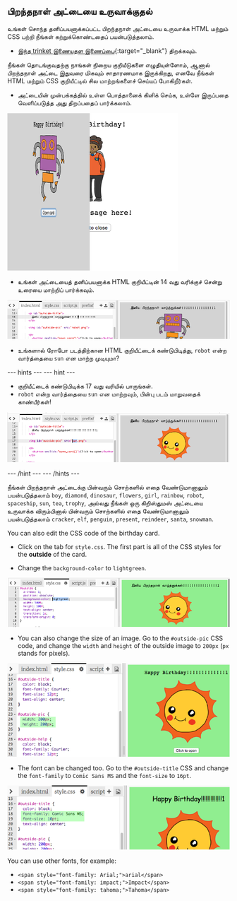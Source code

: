 ## பிறந்தநாள் அட்டையை உருவாக்குதல்

உங்கள் சொந்த தனிப்பயனாக்கப்பட்ட பிறந்தநாள் அட்டையை உருவாக்க HTML மற்றும் CSS பற்றி நீங்கள் கற்றுக்கொண்டதைப் பயன்படுத்தலாம்.

+ [இந்த trinket இணையதள இணைப்பை](https://trinket.io/html/b33e4f4ca8){:target="_blank"} திறக்கவும்.

நீங்கள் தொடங்குவதற்கு நாங்கள் நிறைய குறியீடுகளை எழுதியுள்ளோம், ஆனால் பிறந்தநாள் அட்டை இதுவரை மிகவும் சாதாரணமாக இருக்கிறது, எனவே நீங்கள் HTML மற்றும் CSS குறியீட்டில் சில மாற்றங்களைச் செய்யப் போகிறீர்கள்.

+ அட்டையின் முன்பக்கத்தில் உள்ள பொத்தானைக் கிளிக் செய்க, உள்ளே இருப்பதை வெளிப்படுத்த அது திறப்பதைப் பார்க்கலாம்.

![திரைப்பிடிப்பு](images/birthday-click.png)

+ உங்கள் அட்டையைத் தனிப்பயனாக்க HTML குறியீட்டின் 14 வது வரிக்குச் சென்று உரையை மாற்றிப் பார்க்கவும்.

![திரைப்பிடிப்பு](images/birthday-card-html.png)

+ உங்களால் ரோபோ படத்திற்கான HTML குறியீட்டைக் கண்டுபிடித்து, `robot` என்ற வார்த்தையை `sun` என மாற்ற முடியுமா?

\--- hints \--- \--- hint \---

+ குறியீட்டைக் கண்டுபிடிக்க 17 வது வரியில் பாருங்கள்.
+ `robot` என்ற வார்த்தையை `sun` என மாற்றவும், பின்பு படம் மாறுவதைக் காண்பீர்கள்!

![திரைப்பிடிப்பு](images/birthday-card-sun.png)

\--- /hint \--- \--- /hints \---

நீங்கள் பிறந்தநாள் அட்டைக்கு பின்வரும் சொற்களில் எதை வேண்டுமானாலும் பயன்படுத்தலாம் `boy`, `diamond`, `dinosaur`, `flowers`, `girl`, `rainbow`, `robot`, `spaceship`, `sun`, `tea`, `trophy`, அல்லது நீங்கள் ஒரு கிறிஸ்துமஸ் அட்டையை உருவாக்க விரும்பினால் பின்வரும் சொற்களில் எதை வேண்டுமானாலும் பயன்படுத்தலாம் `cracker`, `elf`, `penguin`, `present`, `reindeer`, `santa`, `snowman`.

You can also edit the CSS code of the birthday card.

+ Click on the tab for `style.css`. The first part is all of the CSS styles for the **outside** of the card.

+ Change the `background-color` to `lightgreen`.

![திரைப்பிடிப்பு](images/birthday-card-outside.png)

+ You can also change the size of an image. Go to the `#outside-pic` CSS code, and change the `width` and `height` of the outside image to `200px` (`px` stands for pixels).

![திரைப்பிடிப்பு](images/birthday-card-size.png)

+ The font can be changed too. Go to the `#outside-title` CSS and change the `font-family` to `Comic Sans MS` and the `font-size` to `16pt`.

![திரைப்பிடிப்பு](images/birthday-card-font.png)

You can use other fonts, for example:

+ `<span style="font-family: Arial;">arial</span>`
+ `<span style="font-family: impact;">Impact</span>`
+ `<span style="font-family: tahoma;">Tahoma</span>`